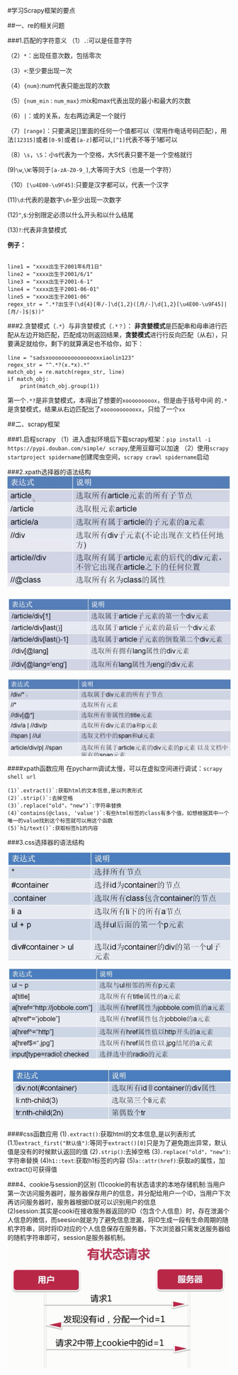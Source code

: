 #学习Scrapy框架的要点

##一、re的相关问题

###1.匹配的字符意义
（1）`.`:可以是任意字符

（2）`*`：出现任意次数，包括零次

（3）`+`:至少要出现一次

（4）`{num}`:num代表只能出现的次数

（5）`{num_min：num_max}`:mix和max代表出现的最小和最大的次数

（6）`|`：或的关系，左右两边满足一个就行

（7）`[range]`：只要满足[]里面的任何一个值都可以（常用作电话号码匹配），用法`[12315]`或者`[0-9]`或者`[a-z]`都可以,`[^1]`代表不等于1都可以

（8）`\s`，`\S`：小s代表为一个空格，大S代表只要不是一个空格就行

(9)`\w`,`\W`:等同于`[a-zA-Z0-9_]`,大等同于大S（也是一个字符）

（10）`[\u4E00-\u9F45]`:只要是汉字都可以，代表一个汉字

(11)`\d`:代表的是数字`\d+`至少出现一次数字

(12)`^`,`$`:分别限定必须以什么开头和以什么结尾

(13)`?`:代表非贪婪模式

**例子：**
```

line1 = "xxxx出生于2001年6月1日"
line2 = "xxxx出生于2001/6/1"
line3 = "xxxx出生于2001-6-1"
line4 = "xxxx出生于2001-06-01"
line5 = "xxxx出生于2001-06"
regex_str = ".*?出生于(\d{4}[年/-]\d{1,2}([月/-]\d{1,2}[\u4E00-\u9F45]|[月/-]$|$))"
```



###2.贪婪模式（`.*`）与非贪婪模式（`.*？`）：
**非贪婪模式**是匹配串和母串进行匹配从左边开始匹配，匹配成功则返回结果，**贪婪模式**进行行反向匹配（从右），只要满足就给你，剩下的就算满足也不给你，如下：

```
line = "sadsxoooooooooooooooxxiaolin123"
regex_str = "^.*?(x.*x).*"
match_obj = re.match(regex_str, line)
if match_obj:
    print(match_obj.group(1))
```
第一个`.*?`是非贪婪模式，本得出了想要的`xooooooooox`，但是由于括号中间
的`.*`是贪婪模式，结果从右边匹配出了`xooooooooooxx`，只给了一个`xx`


##二、scrapy框架

###1.启程scrapy
（1）进入虚拟环境后下载scrapy框架：`pip install -i https://pypi.douban.com/simple/ scrapy`,使用豆瓣可以加速
（2）使用`scrapy startproject spidername`创建爬虫空间，`scrapy crawl spidername`启动


###2.xpath选择器的语法结构
![xp][xpath]

![xp1][xpath1]


![xp2][xpath2]

####xpath函数应用
在pycharm调试太慢，可以在虚拟空间进行调试：`scrapy shell url`

	(1)`.extract()`:获取html的文本信息,是以列表形式
	(2)`.strip()`:去掉空格
	(3)`.replace("old"，"new")`:字符串替换
	(4)`contains(@class, 'value')`:有些html标签的class有多个值，如想根据其中一个唯一的value找到这个标签就可以用这个函数
	(5)`h1/text()`:获取标签h1的内容

###3.css选择器的语法结构

![cs][css]

![cs1][css1]

![cs2][css2]


####css函数应用
	(1)`.extract()`:获取html的文本信息,是以列表形式
	(1.1)`extract_first("默认值")`:等同于`extract()[0]`只是为了避免跑出异常，默认值是没有的时候默认返回的值
	(2)`.strip()`:去掉空格
	(3)`.replace("old"，"new")`:字符串替换
	(4)`h1::text`:获取h1标签的内容
	(5)`a::attr(href)`:获取a的属性，加extract()可获得值



###4、cookie与session的区别
  (1)cookie的有状态请求的本地存储机制:当用户第一次访问服务器时，服务器保存用户的信息，并分配给用户一个ID，当用户下次再访问服务器时，服务器根据ID就可以识别用户的信息  
  (2)session:其实是cooki在接收服务器返回的ID（包含个人信息）时，存在泄漏个人信息的微信，而seesion就是为了避免信息泄漏，将ID生成一段有生命周期的随机字符串，同时将ID对应的个人信息保存在服务器，下次浏览器只需发送服务器给的随机字符串即可，session是服务器机制。
![cookie][cook]






<!---  链接  -->  
[xpath]:images/xpath.png
[xpath1]:images/xpath1.png
[xpath2]:images/xpath2.png

[css]:images/css.png
[css1]:images/css1.png
[css2]:images/css2.png
[cook]:images/cookie.png
